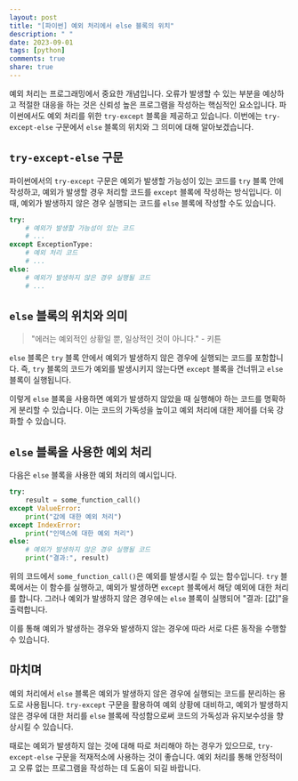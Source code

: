```yaml
---
layout: post
title: "[파이썬] 예외 처리에서 else 블록의 위치"
description: " "
date: 2023-09-01
tags: [python]
comments: true
share: true
---
```


예외 처리는 프로그래밍에서 중요한 개념입니다. 오류가 발생할 수 있는 부분을 예상하고 적절한 대응을 하는 것은 신뢰성 높은 프로그램을 작성하는 핵심적인 요소입니다. 파이썬에서도 예외 처리를 위한 `try-except` 블록을 제공하고 있습니다. 이번에는 `try-except-else` 구문에서 `else` 블록의 위치와 그 의미에 대해 알아보겠습니다.

## `try-except-else` 구문

파이썬에서의 `try-except` 구문은 예외가 발생할 가능성이 있는 코드를 `try` 블록 안에 작성하고, 예외가 발생할 경우 처리할 코드를 `except` 블록에 작성하는 방식입니다. 이때, 예외가 발생하지 않은 경우 실행되는 코드를 `else` 블록에 작성할 수도 있습니다.

```python
try:
    # 예외가 발생할 가능성이 있는 코드
    # ...
except ExceptionType:
    # 예외 처리 코드
    # ...
else:
    # 예외가 발생하지 않은 경우 실행될 코드
    # ...
```

## `else` 블록의 위치와 의미

> "에러는 예외적인 상황일 뿐, 일상적인 것이 아니다." - 키튼

`else` 블록은 `try` 블록 안에서 예외가 발생하지 않은 경우에 실행되는 코드를 포함합니다. 즉, `try` 블록의 코드가 예외를 발생시키지 않는다면 `except` 블록을 건너뛰고 `else` 블록이 실행됩니다.

이렇게 `else` 블록을 사용하면 예외가 발생하지 않았을 때 실행해야 하는 코드를 명확하게 분리할 수 있습니다. 이는 코드의 가독성을 높이고 예외 처리에 대한 제어를 더욱 강화할 수 있습니다.

## `else` 블록을 사용한 예외 처리

다음은 `else` 블록을 사용한 예외 처리의 예시입니다.

```python
try:
    result = some_function_call()
except ValueError:
    print("값에 대한 예외 처리")
except IndexError:
    print("인덱스에 대한 예외 처리")
else:
    # 예외가 발생하지 않은 경우 실행될 코드
    print("결과:", result)
```

위의 코드에서 `some_function_call()`은 예외를 발생시킬 수 있는 함수입니다. `try` 블록에서는 이 함수를 실행하고, 예외가 발생하면 `except` 블록에서 해당 예외에 대한 처리를 합니다. 그러나 예외가 발생하지 않은 경우에는 `else` 블록이 실행되어 "결과: [값]"을 출력합니다.

이를 통해 예외가 발생하는 경우와 발생하지 않는 경우에 따라 서로 다른 동작을 수행할 수 있습니다.

## 마치며

예외 처리에서 `else` 블록은 예외가 발생하지 않은 경우에 실행되는 코드를 분리하는 용도로 사용됩니다. `try-except` 구문을 활용하여 예외 상황에 대비하고, 예외가 발생하지 않은 경우에 대한 처리를 `else` 블록에 작성함으로써 코드의 가독성과 유지보수성을 향상시킬 수 있습니다.

때로는 예외가 발생하지 않는 것에 대해 따로 처리해야 하는 경우가 있으므로, `try-except-else` 구문을 적재적소에 사용하는 것이 좋습니다. 예외 처리를 통해 안정적이고 오류 없는 프로그램을 작성하는 데 도움이 되길 바랍니다.